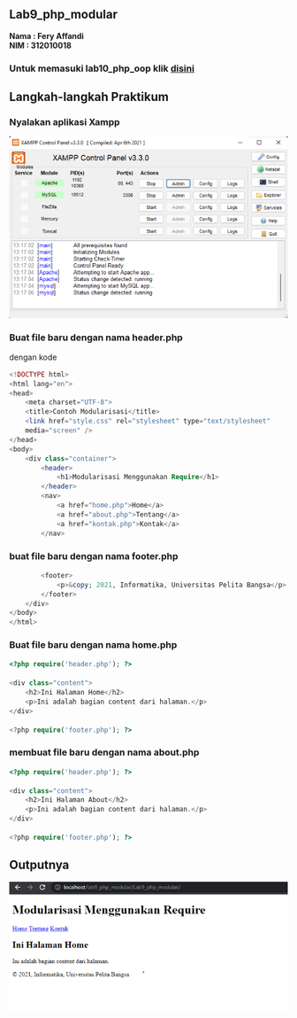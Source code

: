 ## Lab9_php_modular

**Nama : Fery Affandi** <br>
**NIM : 312010018** <br>

### Untuk memasuki lab10_php_oop klik <a href="https://github.com/Vinez1/lab10_php_oop.git">disini </a>

## Langkah-langkah Praktikum
### Nyalakan aplikasi Xampp

![](foto/1.png)

### Buat file baru dengan nama <b>header.php</b>

dengan kode 
```php
<!DOCTYPE html>
<html lang="en">
<head>
    <meta charset="UTF-8">
    <title>Contoh Modularisasi</title>
    <link href="style.css" rel="stylesheet" type="text/stylesheet"
    media="screen" />
</head>
<body>
    <div class="container">
        <header>
            <h1>Modularisasi Menggunakan Require</h1>
        </header>
        <nav>
            <a href="home.php">Home</a>
            <a href="about.php">Tentang</a>
            <a href="kontak.php">Kontak</a>
        </nav>
````

### buat file baru dengan nama <b>footer.php</b>
```php
        <footer>
            <p>&copy; 2021, Informatika, Universitas Pelita Bangsa</p>
        </footer>
    </div>
</body>
</html>
```

### Buat file baru dengan nama <b>home.php</b>

```php
<?php require('header.php'); ?>

<div class="content">
    <h2>Ini Halaman Home</h2>
    <p>Ini adalah bagian content dari halaman.</p>
</div>

<?php require('footer.php'); ?> 
```

### membuat file baru dengan nama <b>about.php</b>
```php
<?php require('header.php'); ?>

<div class="content">
    <h2>Ini Halaman About</h2>
    <p>Ini adalah bagian content dari halaman.</p>
</div>

<?php require('footer.php'); ?>
```
## Outputnya

![](foto/2.png)
